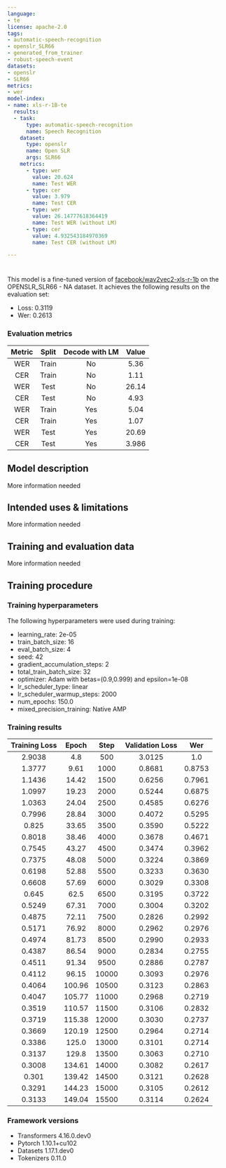 ```yaml
---
language: 
- te
license: apache-2.0
tags:
- automatic-speech-recognition
- openslr_SLR66
- generated_from_trainer
- robust-speech-event
datasets:
- openslr
- SLR66
metrics:
- wer
model-index:
- name: xls-r-1B-te
  results:
  - task: 
      type: automatic-speech-recognition
      name: Speech Recognition
    dataset:
      type: openslr
      name: Open SLR
      args: SLR66
    metrics:
      - type: wer
        value: 20.624
        name: Test WER
      - type: cer
        value: 3.979
        name: Test CER
      - type: wer
        value: 26.14777618364419
        name: Test WER (without LM)
      - type: cer
        value: 4.932543184970369
        name: Test CER (without LM)

---
```


<!-- This model card has been generated automatically according to the information the Trainer had access to. You
should probably proofread and complete it, then remove this comment. -->

# 

This model is a fine-tuned version of [facebook/wav2vec2-xls-r-1b](https://huggingface.co/facebook/wav2vec2-xls-r-1b) on the OPENSLR_SLR66 - NA dataset.
It achieves the following results on the evaluation set:
- Loss: 0.3119
- Wer: 0.2613


### Evaluation metrics

| Metric | Split  | Decode with LM | Value     |
|:------:|:------:|:--------------:|:---------:|
| WER    | Train  | No             | 5.36      |
| CER    | Train  | No             | 1.11      |
| WER    | Test   | No             | 26.14     |
| CER    | Test   | No             | 4.93      |
| WER    | Train  | Yes            | 5.04      |
| CER    | Train  | Yes            | 1.07      |
| WER    | Test   | Yes            | 20.69     |
| CER    | Test   | Yes            | 3.986     |


## Model description

More information needed

## Intended uses & limitations

More information needed

## Training and evaluation data

More information needed

## Training procedure

### Training hyperparameters

The following hyperparameters were used during training:
- learning_rate: 2e-05
- train_batch_size: 16
- eval_batch_size: 4
- seed: 42
- gradient_accumulation_steps: 2
- total_train_batch_size: 32
- optimizer: Adam with betas=(0.9,0.999) and epsilon=1e-08
- lr_scheduler_type: linear
- lr_scheduler_warmup_steps: 2000
- num_epochs: 150.0
- mixed_precision_training: Native AMP

### Training results

| Training Loss | Epoch  | Step  | Validation Loss | Wer    |
|:-------------:|:------:|:-----:|:---------------:|:------:|
| 2.9038        | 4.8    | 500   | 3.0125          | 1.0    |
| 1.3777        | 9.61   | 1000  | 0.8681          | 0.8753 |
| 1.1436        | 14.42  | 1500  | 0.6256          | 0.7961 |
| 1.0997        | 19.23  | 2000  | 0.5244          | 0.6875 |
| 1.0363        | 24.04  | 2500  | 0.4585          | 0.6276 |
| 0.7996        | 28.84  | 3000  | 0.4072          | 0.5295 |
| 0.825         | 33.65  | 3500  | 0.3590          | 0.5222 |
| 0.8018        | 38.46  | 4000  | 0.3678          | 0.4671 |
| 0.7545        | 43.27  | 4500  | 0.3474          | 0.3962 |
| 0.7375        | 48.08  | 5000  | 0.3224          | 0.3869 |
| 0.6198        | 52.88  | 5500  | 0.3233          | 0.3630 |
| 0.6608        | 57.69  | 6000  | 0.3029          | 0.3308 |
| 0.645         | 62.5   | 6500  | 0.3195          | 0.3722 |
| 0.5249        | 67.31  | 7000  | 0.3004          | 0.3202 |
| 0.4875        | 72.11  | 7500  | 0.2826          | 0.2992 |
| 0.5171        | 76.92  | 8000  | 0.2962          | 0.2976 |
| 0.4974        | 81.73  | 8500  | 0.2990          | 0.2933 |
| 0.4387        | 86.54  | 9000  | 0.2834          | 0.2755 |
| 0.4511        | 91.34  | 9500  | 0.2886          | 0.2787 |
| 0.4112        | 96.15  | 10000 | 0.3093          | 0.2976 |
| 0.4064        | 100.96 | 10500 | 0.3123          | 0.2863 |
| 0.4047        | 105.77 | 11000 | 0.2968          | 0.2719 |
| 0.3519        | 110.57 | 11500 | 0.3106          | 0.2832 |
| 0.3719        | 115.38 | 12000 | 0.3030          | 0.2737 |
| 0.3669        | 120.19 | 12500 | 0.2964          | 0.2714 |
| 0.3386        | 125.0  | 13000 | 0.3101          | 0.2714 |
| 0.3137        | 129.8  | 13500 | 0.3063          | 0.2710 |
| 0.3008        | 134.61 | 14000 | 0.3082          | 0.2617 |
| 0.301         | 139.42 | 14500 | 0.3121          | 0.2628 |
| 0.3291        | 144.23 | 15000 | 0.3105          | 0.2612 |
| 0.3133        | 149.04 | 15500 | 0.3114          | 0.2624 |


### Framework versions

- Transformers 4.16.0.dev0
- Pytorch 1.10.1+cu102
- Datasets 1.17.1.dev0
- Tokenizers 0.11.0
